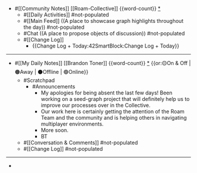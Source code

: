- #[[Community Notes]] [[Roam-Collective]] {{word-count}} [*]([[rc]]) 
    - #[[Daily Activities]] #not-populated
    - #[[Main Feed]] ((A place to showcase graph highlights throughout the day)) #not-populated 
    - #Chat ((A place to propose objects of discussion)) #not-populated
    - #[[Change Log]]
        - {{Change Log + Today:42SmartBlock:Change Log + Today}}
- ---
- #[[My Daily Notes]] [[Brandon Toner]] {{word-count}} [*]([[bnt]]) {{or:🟡On & Off | 🟠Away | ⚫️Offline | 🟢Online}}
    - #Scratchpad 
        - #Announcements
            - My apologies for being absent the last few days! Been working on a seed-graph project that will definitely help us to improve our processes over in the Collective. 
            - Our work here is certainly getting the attention of the Roam Team and the community and is helping others in navigating multiplayer environments.
            - More soon.
            - BT
    - #[[Conversation & Comments]] #not-populated
    - #[[Change Log]] #not-populated
- ---
- 
